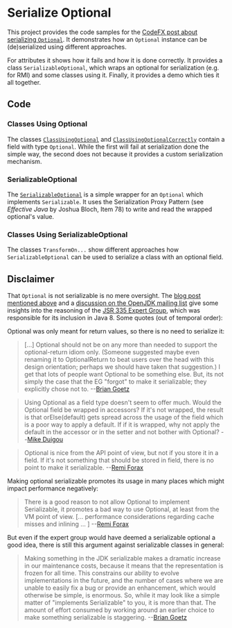 # Serialize Optional

This project provides the code samples for the [CodeFX post about serializing `Optional`](URL). It demonstrates how an `Optional` instance can be (de)serialized using different approaches.

For attributes it shows how it fails and how it is done correctly. It provides a class `SerializableOptional`, which wraps an optional for serialization (e.g. for RMI) and some classes using it. Finally, it provides a demo which ties it all together.

## Code

### Classes Using Optional

The classes [`ClassUsingOptional`](https://github.com/CodeFX-org/demo-serialize-optional/blob/master/src/org/codefx/lab/optional/ClassUsingOptional.java) and [`ClassUsingOptionalCorrectly`](https://github.com/CodeFX-org/demo-serialize-optional/blob/master/src/org/codefx/lab/optional/ClassUsingOptionalCorrectly.java) contain a field with type `Optional`. While the first will fail at serialization done the simple way, the second does not because it provides a custom serialization mechanism. 

### SerializableOptional

The [`SerializableOptional`](https://github.com/CodeFX-org/demo-serialize-optional/blob/master/src/org/codefx/lab/optional/SerializableOptional.java) is a simple wrapper for an `Optional` which implements `Serializable`. It uses the Serialization Proxy Pattern (see *Effective Java* by Joshua Bloch, Item 78) to write and read the wrapped optional's value.

### Classes Using SerializableOptional

The classes `TransformOn...` show different approaches how `SerializableOptional` can be used to serialize a class with an optional field.

## Disclaimer

That `Optional` is not serializable is no mere oversight. The [blog post mentioned above](URL) and a [discussion on the OpenJDK mailing list](http://mail.openjdk.java.net/pipermail/jdk8-dev/2013-September/thread.html#3186) give some insights into the reasoning of the [JSR 335 Expert Group](https://www.jcp.org/en/jsr/detail?id=335), which was responsible for its inclusion in Java 8. Some quotes (out of temporal order):

Optional was only meant for return values, so there is no need to serialize it:

> [...] Optional should not be on any more than needed to support the optional-return idiom only. (Someone suggested maybe even renaming it to OptionalReturn to beat users over the head with this design orientation; perhaps we should have taken that suggestion.)  I get that lots of people want Optional to be something else. But, its not simply the case that the EG "forgot" to make it serializable; they explicitly chose not to.
> --[Brian Goetz](http://mail.openjdk.java.net/pipermail/jdk8-dev/2013-September/003274.html)

> Using Optional as a field type doesn't seem to offer much.
> Would the Optional field be wrapped in accessors? 
> If it's not wrapped, the result is that orElse(default) gets spread across the usage of the field which is a poor way to apply a default.
> If if it is wrapped, why not apply the default in the accessor or in the setter and not bother with Optional?
> --[Mike Duigou](http://mail.openjdk.java.net/pipermail/jdk8-dev/2013-September/003273.html)

> Optional is nice from the API point of view, but not if you store it in a field.
> If it's not something that should be stored in field, there is no point to make it serializable.
> --[Remi Forax](http://mail.openjdk.java.net/pipermail/jdk8-dev/2013-September/003203.html)

Making optional serializable promotes its usage in many places which might impact performance negatively:

> There is a good reason to not allow Optional to implement Serializable, it promotes a bad way to use Optional, at least from the VM point of view.
> [... performance considerations regarding cache misses and inlining ... ]
> --[Remi Forax](http://mail.openjdk.java.net/pipermail/jdk8-dev/2013-September/003199.html)

But even if the expert group would have deemed a serializable optional a good idea, there is still this argument against serializable classes in general:

> Making something in the JDK serializable makes a dramatic increase in our maintenance costs, because it means that the representation is frozen for all time.  This constrains our ability to evolve implementations in the future, and the number of cases where we are unable to easily fix a bug or provide an enhancement, which would otherwise be simple, is enormous.  So, while it may look like a simple matter of "implements Serializable" to you, it is more than that.  The amount of effort consumed by working around an earlier choice to make something serializable is staggering.
> --[Brian Goetz](http://mail.openjdk.java.net/pipermail/jdk8-dev/2013-September/003276.html)
